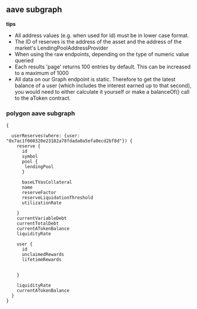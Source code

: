 ## aave  subgraph


**tips**
- All address values (e.g. when used for id) must be in lower case format.
- The ID of reserves is the address of the asset and the address of the market's LendingPoolAddressProvider
- When using the raw endpoints, depending on the type of numeric value queried
- Each results 'page' returns 100 entries by default. This can be increased to a maximum of 1000 
- All data on our Graph endpoint is static. Therefore to get the latest balance of a user (which includes the interest earned up to that second), you would need to either calculate it yourself or make a balanceOf() call to the aToken contract.
### polygon aave subgraph


```
{
  
  userReserves(where: {user: "0x7ac1f060320e23182a78fdada0a5efa0ecd2bf8d"}) {
    reserve {
      id
      symbol
      pool {
       lendingPool 
      }
      
      baseLTVasCollateral
      name
      reserveFactor
      reserveLiquidationThreshold
      utilizationRate
      
    }
    currentVariableDebt
    currentTotalDebt
    currentATokenBalance
    liquidityRate
    
    user {
      id
      unclaimedRewards
      lifetimeRewards
     
      
    }
    
    liquidityRate
    currentATokenBalance
  }
}
 


```
